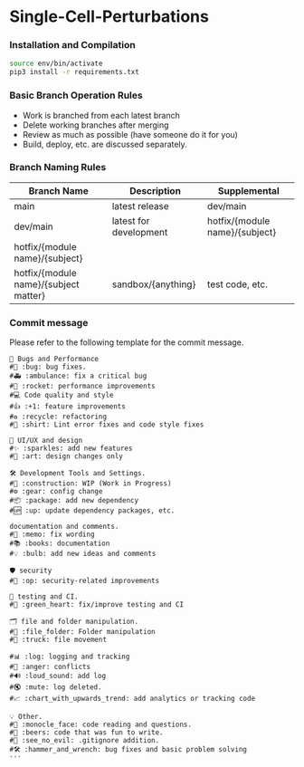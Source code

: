 # Single-Cell-Perturbations

### Installation and Compilation
```bash
source env/bin/activate
pip3 install -r requirements.txt
```

### Basic Branch Operation Rules

- Work is branched from each latest branch
- Delete working branches after merging
- Review as much as possible (have someone do it for you)
- Build, deploy, etc. are discussed separately.

### Branch Naming Rules

| Branch Name | Description | Supplemental |
| ---------------------------- | ---------------- | ---- |
| main | latest release | dev/main | latest for development
| dev/main | latest for development | hotfix/{module name}/{subject}
| hotfix/{module name}/{subject}
| hotfix/{module name}/{subject matter} | sandbox/{anything} | test code, etc. |

### Commit message

Please refer to the following template for the commit message.

````plaintext
🐞 Bugs and Performance
#🐛 :bug: bug fixes.
#🚑 :ambulance: fix a critical bug
#🚀 :rocket: performance improvements
#💻 Code quality and style
#👍 :+1: feature improvements
#♻️ :recycle: refactoring
#👕 :shirt: Lint error fixes and code style fixes

🎨 UI/UX and design
#✨ :sparkles: add new features
#🎨 :art: design changes only

🛠️ Development Tools and Settings.
#🚧 :construction: WIP (Work in Progress)
#⚙ :gear: config change
#📦 :package: add new dependency
#🆙 :up: update dependency packages, etc.

documentation and comments.
#📝 :memo: fix wording
#📚 :books: documentation
#💡 :bulb: add new ideas and comments

🛡️ security
#👮 :op: security-related improvements

🧪 testing and CI.
#💚 :green_heart: fix/improve testing and CI

🗂️ file and folder manipulation.
#📂 :file_folder: Folder manipulation
#🚚 :truck: file movement

#📊 :log: logging and tracking
#💢 :anger: conflicts
#🔊 :loud_sound: add log
#🔇 :mute: log deleted.
#📈 :chart_with_upwards_trend: add analytics or tracking code

💡 Other.
#🧐 :monocle_face: code reading and questions.
#🍻 :beers: code that was fun to write.
#🙈 :see_no_evil: .gitignore addition.
#🛠️ :hammer_and_wrench: bug fixes and basic problem solving
```



